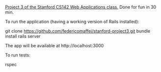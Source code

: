 [Project 3 of the Stanford CS142 Web Applications class.](http://web.stanford.edu/~ouster/cgi-bin/cs142-winter15/project.php?project=3)
Done for fun in 30 min.

To run the application (having a working version of Rails installed):

git clone https://github.com/federicomaffei/stanford-project3.git
bundle install
rails server

The app will be available at http://localhost:3000

To run tests:

rspec